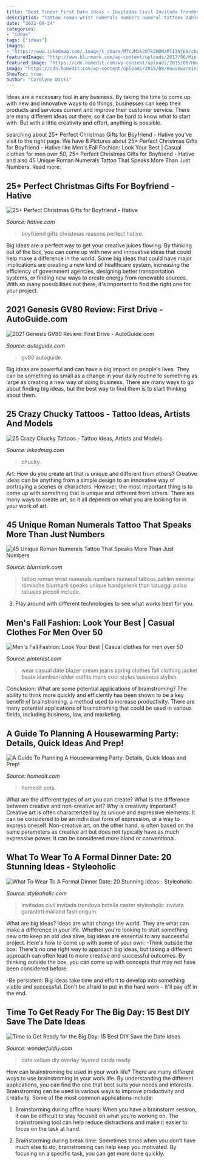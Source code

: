 ```yaml
---
title: "Best Tinder First Date Ideas ~ Invitadas Civil Invitada Trendova Botella Caster Styleoholic Invitata Garantirti Mailand Fashiongum"
description: "Tattoo roman wrist numerals numbers numeral tattoos zahlen minimal römische blurmark speaks unique handgelenk than tatuaggi polso tatuajes piccoli include"
date: "2022-09-24"
categories:
- "ideas"
tags: ["ideas"]
images:
- "https://www.inkedmag.com/.image/t_share/MTc2Mzk2OTk2MDMzMTI3NjE0/chucky-fb.jpg"
featuredImage: "http://www.blurmark.com/wp-content/uploads/2017/06/Minimal-Roman-Numerals-Tattoo-On-Wrist.jpg"
featured_image: "https://cdn.homedit.com/wp-content/uploads/2015/08/Housewarming-party-front-house-decor.jpg"
image: "https://cdn.homedit.com/wp-content/uploads/2015/08/Housewarming-party-front-house-decor.jpg"
ShowToc: true
author: "Carolyne Dicki"
---
```



Ideas are a necessary tool in any business. By taking the time to come up with new and innovative ways to do things, businesses can keep their products and services current and improve their customer service. There are many different ideas out there, so it can be hard to know what to start with. But with a little creativity and effort, anything is possible.

	

		
searching about 25+ Perfect Christmas Gifts for Boyfriend - Hative you've visit to the right page. We have 8 Pictures about 25+ Perfect Christmas Gifts for Boyfriend - Hative like Men&#039;s Fall Fashion: Look Your Best | Casual clothes for men over 50, 25+ Perfect Christmas Gifts for Boyfriend - Hative and also 45 Unique Roman Numerals Tattoo That Speaks More Than Just Numbers. Read more:
		
    
## 25+ Perfect Christmas Gifts For Boyfriend - Hative

<img loading=lazy src="https://hative.com/wp-content/uploads/2015/11/christmas-gifts-for-boyfriend/18-christmas-gifts-for-boyfriend.jpg" onerror="this.onerror=null;this.src='https://tse4.mm.bing.net/th?id=OIP.ne8uFfbn-TDs7wsXHhSwRwHaRO&amp;pid=15.1';" alt="25+ Perfect Christmas Gifts for Boyfriend - Hative">

_Source: hative.com_

>boyfriend gifts christmas reasons perfect hative. 

	

Big ideas are a perfect way to get your creative juices flowing. By thinking out of the box, you can come up with new and innovative ideas that could help make a difference in the world. Some big ideas that could have major implications are creating a new kind of healthcare system, increasing the efficiency of government agencies, designing better transportation systems, or finding new ways to create energy from renewable sources. With so many possibilities out there, it's important to find the right one for your project.

    
## 2021 Genesis GV80 Review: First Drive - AutoGuide.com

<img loading=lazy src="https://www.autoguide.com/blog/wp-content/uploads/2020/11/2021-Genesis-GV80-First-Drive-Review-Featured.jpg" onerror="this.onerror=null;this.src='https://tse2.mm.bing.net/th?id=OIP.fZMX5G_DGhXvqZkPWM-HqQHaEi&amp;pid=15.1';" alt="2021 Genesis GV80 Review: First Drive - AutoGuide.com">

_Source: autoguide.com_

>gv80 autoguide. 

	

Big ideas are powerful and can have a big impact on people's lives. They can be something as small as a change in your daily routine to something as large as creating a new way of doing business. There are many ways to go about finding big ideas, but the best way to find them is to start thinking about them.

    
## 25 Crazy Chucky Tattoos - Tattoo Ideas, Artists And Models

<img loading=lazy src="https://www.inkedmag.com/.image/t_share/MTc2Mzk2OTk2MDMzMTI3NjE0/chucky-fb.jpg" onerror="this.onerror=null;this.src='https://tse4.mm.bing.net/th?id=OIP.rvOM7inng9rpUCeMYu3PMwHaD4&amp;pid=15.1';" alt="25 Crazy Chucky Tattoos - Tattoo Ideas, Artists and Models">

_Source: inkedmag.com_

>chucky. 

	

Art: How do you create art that is unique and different from others?
Creative ideas can be anything from a simple design to an innovative way of portraying a scenes or characters. However, the most important thing is to come up with something that is unique and different from others. There are many ways to create art, so it all depends on what you are looking for in your work of art.

    
## 45 Unique Roman Numerals Tattoo That Speaks More Than Just Numbers

<img loading=lazy src="http://www.blurmark.com/wp-content/uploads/2017/06/Minimal-Roman-Numerals-Tattoo-On-Wrist.jpg" onerror="this.onerror=null;this.src='https://tse1.mm.bing.net/th?id=OIP._L1fr17TrQfj6-MP4j9OmQHaK9&amp;pid=15.1';" alt="45 Unique Roman Numerals Tattoo That Speaks More Than Just Numbers">

_Source: blurmark.com_

>tattoo roman wrist numerals numbers numeral tattoos zahlen minimal römische blurmark speaks unique handgelenk than tatuaggi polso tatuajes piccoli include. 

	

3. Play around with different technologies to see what works best for you. 

    
## Men&#039;s Fall Fashion: Look Your Best | Casual Clothes For Men Over 50

<img loading=lazy src="https://i.pinimg.com/736x/ba/c7/64/bac764f4dfcd3ae6e08e2ac8a3ec320a--wool-fabric-fall-styles.jpg" onerror="this.onerror=null;this.src='https://tse1.mm.bing.net/th?id=OIP.jpOzTEPzlbqzqs4sySIioAHaJ3&amp;pid=15.1';" alt="Men&#039;s Fall Fashion: Look Your Best | Casual clothes for men over 50">

_Source: pinterest.com_

>wear casual date blazer cream jeans spring clothes fall clothing jacket beate klambeni older outfits mens cool styles business stylish. 

	

Conclusion: What are some potential applications of brainstroming?
The ability to think more quickly and efficiently has been shown to be a key benefit of brainstroming, a method used to increase productivity. There are many potential applications of brainstroming that could be used in various fields, including business, law, and marketing.

    
## A Guide To Planning A Housewarming Party: Details, Quick Ideas And Prep!

<img loading=lazy src="https://cdn.homedit.com/wp-content/uploads/2015/08/Housewarming-party-front-house-decor.jpg" onerror="this.onerror=null;this.src='https://tse3.mm.bing.net/th?id=OIP.l6F4OfDef9XQ4k4cZbV4CwHaLF&amp;pid=15.1';" alt="A Guide To Planning A Housewarming Party: Details, Quick Ideas and Prep!">

_Source: homedit.com_

>homedit pots. 

	

What are the different types of art you can create? What is the difference between creative and non-creative art? Why is creativity important?
Creative art is often characterized by its unique and expressive elements. It can be considered to be an individual form of expression, or a way to express oneself. Non-creative art, on the other hand, is often based on the same parameters as creative art but does not typically have as much expressive power. It can be considered more bland or conventional.

    
## What To Wear To A Formal Dinner Date: 20 Stunning Ideas - Styleoholic

<img loading=lazy src="https://i.styleoholic.com/What-To-Wear-To-A-Formal-Dinner-Date-20-Stunning-Ideas-19-500x750.jpg" onerror="this.onerror=null;this.src='https://tse4.mm.bing.net/th?id=OIP.FUjuaCgaqOSid25tkahjOAHaLH&amp;pid=15.1';" alt="What To Wear To A Formal Dinner Date: 20 Stunning Ideas - Styleoholic">

_Source: styleoholic.com_

>invitadas civil invitada trendova botella caster styleoholic invitata garantirti mailand fashiongum. 

	

What are big ideas?
Ideas are what change the world. They are what can make a difference in your life. Whether you're looking to start something new orto keep an old idea alive, big ideas are essential to any successful project. Here's how to come up with some of your own: 
-Think outside the box: There's no one right way to approach big ideas, but taking a different approach can often lead to more creative and successful outcomes. By thinking outside the box, you can come up with concepts that may not have been considered before. 

-Be persistent: Big ideas take time and effort to develop into something viable and successful. Don't be afraid to put in the hard work – it'll pay off in the end.

    
## Time To Get Ready For The Big Day: 15 Best DIY Save The Date Ideas

<img loading=lazy src="https://cdn.wonderfuldiy.com/wp-content/uploads/2019/02/Layered-vellum-photo-save-the-date.jpg" onerror="this.onerror=null;this.src='https://tse4.mm.bing.net/th?id=OIP.Mpy9tejrj5uaH6jx42W6mAHaFE&amp;pid=15.1';" alt="Time to Get Ready for the Big Day: 15 Best DIY Save the Date Ideas">

_Source: wonderfuldiy.com_

>date vellum diy overlay layered cards ready. 

	

How can brainstroming be used in your work life?
There are many different ways to use brainstroming in your work life. By understanding the different applications, you can find the one that best suits your needs and interests. Brainstroming can be used in various ways to improve productivity and creativity. Some of the most common applications include:
1) Brainstorming during office hours: When you have a brainstorm session, it can be difficult to stay focused on what you’re working on. The brainstroming tool can help reduce distractions and make it easier to focus on the task at hand.

2) Brainstorming during break time: Sometimes times when you don’t have much else to do, brainstroming can help keep you motivated. By focusing on a specific task, you can get more done quickly.

